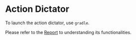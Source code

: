 # Action Dictator

To launch the action dictator, use `gradle`.

Please refer to the [Report](../Report.md) to understanding its functionalities.